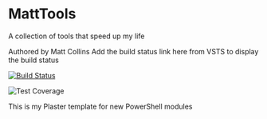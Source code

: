 # MattTools

A collection of tools that speed up my life

Authored by Matt Collins
Add the build status link here from VSTS to display the build status

[![Build Status](https://mattnodeit.visualstudio.com/_apis/public/build/definitions/f8696591-2871-44c4-97e3-8c0b2198abc6/1/badge)](https://mattnodeit.visualstudio.com/_apis/public/build/definitions/f8696591-2871-44c4-97e3-8c0b2198abc6/1/badge)

![Test Coverage](https://img.shields.io/badge/coverage.svg)

This is my Plaster template for new PowerShell modules

